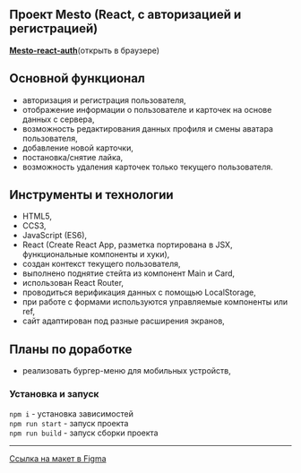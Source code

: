 ## Проект Mesto (React, с авторизацией и регистрацией)

[**Mesto-react-auth**](https://kaygorodcevg.github.io/react-mesto-auth/)(открыть в браузере)

## Основной функционал
* авторизация и регистрация пользователя,
* отображение информации о пользователе и карточек на основе данных с сервера,
* возможность редактирования данных профиля и смены аватара пользователя,
* добавление новой карточки,
* постановка/снятие лайка,
* возможность удаления карточек только текущего пользователя.

## Инструменты и технологии
* HTML5,
* CCS3,
* JavaScript (ES6),
* React (Create React App, разметка портирована в JSX, функциональные компоненты и хуки),
* создан контекст текущего пользователя,
* выполнено поднятие стейта из компонент Main и Card,
* использован React Router,
* проводиться верификация данных с помощью LocalStorage,
* при работе с формами используются управляемые компоненты или ref,
* сайт адаптирован под разные расширения экранов,

## Планы по доработке
- реализовать бургер-меню для мобильных устройств,

### Установка и запуск
`npm i` - установка зависимостей  
`npm run start` - запуск проекта  
`npm run build` - запуск сборки проекта  

------------
[Ссылка на макет в Figma](https://www.figma.com/file/5H3gsn5lIGPwzBPby9jAOo/Sprint-14-RU?node-id=0%3A1)

